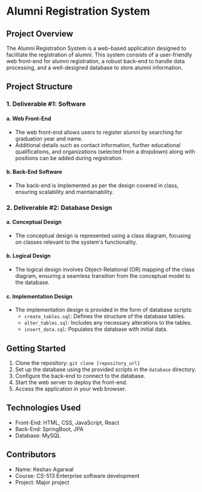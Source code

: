 # Alumni Registration System

## Project Overview
The Alumni Registration System is a web-based application designed to facilitate the registration of alumni. This system consists of a user-friendly web front-end for alumni registration, a robust back-end to handle data processing, and a well-designed database to store alumni information.

## Project Structure

### 1. Deliverable #1: Software
#### a. Web Front-End
- The web front-end allows users to register alumni by searching for graduation year and name.
- Additional details such as contact information, further educational qualifications, and organizations (selected from a dropdown) along with positions can be added during registration.

#### b. Back-End Software
- The back-end is implemented as per the design covered in class, ensuring scalability and maintainability.

### 2. Deliverable #2: Database Design
#### a. Conceptual Design
- The conceptual design is represented using a class diagram, focusing on classes relevant to the system's functionality.

#### b. Logical Design
- The logical design involves Object-Relational (OR) mapping of the class diagram, ensuring a seamless transition from the conceptual model to the database.

#### c. Implementation Design
- The implementation design is provided in the form of database scripts:
  - `create_tables.sql`: Defines the structure of the database tables.
  - `alter_tables.sql`: Includes any necessary alterations to the tables.
  - `insert_data.sql`: Populates the database with initial data.


## Getting Started
1. Clone the repository: `git clone [repository_url]`
2. Set up the database using the provided scripts in the `database` directory.
3. Configure the back-end to connect to the database.
4. Start the web server to deploy the front-end.
5. Access the application in your web browser.

## Technologies Used
- Front-End: HTML, CSS, JavaScript, React
- Back-End: SpringBoot, JPA
- Database: MySQL

## Contributors
- Name: Keshav Agarwal
- Course: CS-513 Enterprise software development
- Project: Major project


